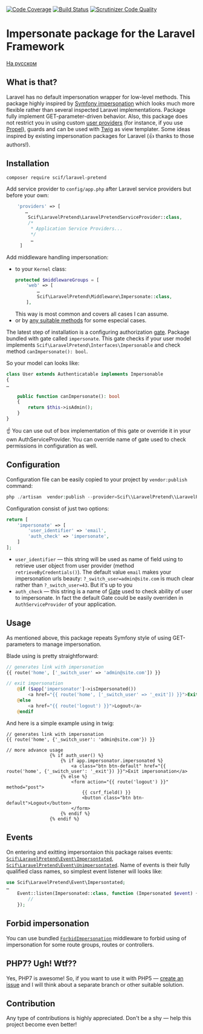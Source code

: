 [![Code Coverage](https://scrutinizer-ci.com/g/SCIF/laravel-pretend/badges/coverage.png?b=master)](https://scrutinizer-ci.com/g/SCIF/laravel-pretend/?branch=master)
[![Build Status](https://travis-ci.org/SCIF/laravel-pretend.svg?branch=master)](https://travis-ci.org/SCIF/laravel-pretend)
[![Scrutinizer Code Quality](https://scrutinizer-ci.com/g/SCIF/laravel-pretend/badges/quality-score.png?b=master)](https://scrutinizer-ci.com/g/SCIF/laravel-pretend/?branch=master)

# Impersonate package for the Laravel Framework

[На русском](README_RU.md)

## What is that?

Laravel has no default impersonation wrapper for low-level methods.  This package highly inspired by [Symfony impersonation](http://symfony.com/doc/current/security/impersonating_user.html) which looks much more flexible rather than several inspected Laravel implementations.
 Package fully implement GET-parameter-driven behavior. Also, this package does not restrict you in using custom [user providers](https://laravel.com/docs/master/authentication#the-user-provider-contract) (for instance, if you use [Propel](https://github.com/propelorm/PropelLaravel)), guards and can be used with [Twig](https://github.com/rcrowe/TwigBridge) as view templater.
 Some ideas inspired by existing impersonation packages for Laravel (:+1: thanks to those authors!).
 
## Installation
 
 ```
 composer require scif/laravel-pretend
 ```

 Add service provider to `config/app.php` after Laravel service providers but before your own:
 
 ```php
     'providers' => [
        …
         Scif\LaravelPretend\LaravelPretendServiceProvider::class,
         /*
          * Application Service Providers...
          */
          …
      ]
 ```
 
 Add middleware handling impersonation:
  * to your `Kernel` class:
    ```php
    protected $middlewareGroups = [
        'web' => [
            …
            Scif\LaravelPretend\Middleware\Impersonate::class,
        ],
    ```
    This way is most common and covers all cases I can assume.
  * or by [any suitable methods](https://laravel.com/docs/5.4/middleware#registering-middleware) for some especial cases.
  
The latest step of installation is a configuring authorization [gate](https://laravel.com/docs/5.3/authorization#gates). Package bundled with gate called `impersonate`.
 This gate checks if your user model implements `Scif\LaravelPretend\Interfaces\Impersonable` and check method `canImpersonate(): bool`.
 
 So your model can looks like:
```php
class User extends Authenticatable implements Impersonable
{
…

    public function canImpersonate(): bool
    {
        return $this->isAdmin();
    }
}
```
 
 :point_up: You can use out of box implementation of this gate or override it in your own AuthServiceProvider. 
 You can override name of gate used to check permissions in configuration as well.

## Configuration 

Configuration file can be easily copied to your project by `vendor:publish` command:
 
 ```php
 php ./artisan  vendor:publish --provider=Scif\\LaravelPretend\\LaravelPretendServiceProvider --tag=config
 ```

Configuration consist of just two options:

```php
return [
    'impersonate' => [
        'user_identifier' => 'email',
        'auth_check' => 'impersonate',
    ]
];
```

* `user_identifier` — this string will be used as name of field using to retrieve user object from user provider (method `retrieveByCredentials()`).
The default value `email` makes your impersonation urls beauty: `?_switch_user=admin@site.com` is much clear rather than `?_switch_user=43`. But it's up to you
* `auth_check` — this string is a name of [Gate](https://laravel.com/docs/5.4/authorization#gates) used to check ability of user to impersonate.
In fact the default Gate could be easily overriden in `AuthServiceProvider` of your application.

## Usage

As mentioned above, this package repeats Symfony style of using GET-parameters to manage impersonation.

Blade using is pretty straightforward:

```php
// generates link with impersonation
{{ route('home', ['_switch_user' => 'admin@site.com']) }}

// exit impersonation
    @if ($app['impersonator']->isImpersonated())
        <a href="{{ route('home', ['_switch_user' => '_exit']) }}">Exit impersonation</a>
    @else
        <a href="{{ route('logout') }}">Logout</a>
    @endif
```

And here is a simple example using in twig:

```
// generates link with impersonation
{{ route('home', {'_switch_user': 'admin@site.com'}) }}

// more advance usage
                {% if auth_user() %}
                    {% if app.impersonator.impersonated %}
                        <a class="btn btn-default" href="{{ route('home', {'_switch_user': '_exit'}) }}">Exit impersonation</a>
                    {% else %}
                        <form action="{{ route('logout') }}" method="post">
                            {{ csrf_field() }}
                            <button class="btn btn-default">Logout</button>
                        </form>
                    {% endif %}
                {% endif %}
```


## Events

On entering and exitting impersontaion this package raises events: [`Scif\LaravelPretend\Event\Impersontated`](src/Event/Impersonated.php), [`Scif\LaravelPretend\Event\Unimpersontated`](src/Event/Unimpersonated.php).
Name of events is their fully qualified class names, so simplest event listener will looks like:

```php
use Scif\LaravelPretend\Event\Impersontated;
…
    Event::listen(Impersonated::class, function (Impersonated $event) {
        //
    });
```

## Forbid impersonation

You can use bundled [`ForbidImpersonation`](src/Middleware/ForbidImpersonation.php) middleware to forbid using of impersonation for some route groups, routes or controllers. 

## PHP7? Ugh! Wtf??

Yes, PHP7 is awesome! So, if you want to use it with PHP5 — [create an issue](https://github.com/SCIF/laravel-pretend/issues) and I will think about a separate branch or other suitable solution.

## Contribution

Any type of contributions is highly appreciated. Don't be a shy — help this project become even better!
